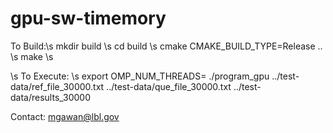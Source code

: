 # gpu-sw-timemory

To Build:\s
mkdir build \s
cd build \s
cmake CMAKE_BUILD_TYPE=Release .. \s
make \s

\s
To Execute: \s
export OMP_NUM_THREADS=<number of GPUs available>
./program_gpu ../test-data/ref_file_30000.txt ../test-data/que_file_30000.txt ../test-data/results_30000

Contact: mgawan@lbl.gov
